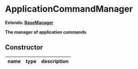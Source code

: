 # ApplicationCommandManager  
  
**Extends: [BaseManager](https://discord.js.org/#/docs/main/v12/class/BaseManager)**  
  
**The manager of application commands**  

## Constructor  
name|type|description  
---|---|---  
